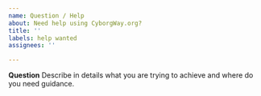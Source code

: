 ```yaml
---
name: Question / Help
about: Need help using CyborgWay.org?
title: ''
labels: help wanted
assignees: ''

---
```


**Question**
Describe in details what you are trying to achieve and where do you need guidance.
